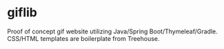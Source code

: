 # giflib

Proof of concept gif website utilizing Java/Spring Boot/Thymeleaf/Gradle. CSS/HTML templates are boilerplate from Treehouse.
